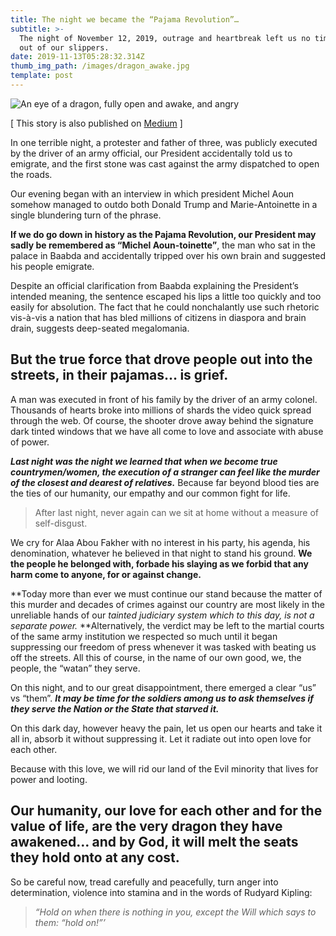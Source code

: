 ```yaml
---
title: The night we became the “Pajama Revolution”…
subtitle: >-
  The night of November 12, 2019, outrage and heartbreak left us no time to get
  out of our slippers.
date: 2019-11-13T05:28:32.314Z
thumb_img_path: /images/dragon_awake.jpg
template: post
---
```

![An eye of a dragon, fully open and awake, and angry](/images/dragon_awake.jpg)

[ This story is also published on [Medium](https://medium.com/@saba7lebnen/the-night-we-became-the-pajama-revolution-d3e542cc7190) ]

In one terrible night, a protester and father of three, was publicly executed by the driver of an army official, our President accidentally told us to emigrate, and the first stone was cast against the army dispatched to open the roads.

Our evening began with an interview in which president Michel Aoun somehow managed to outdo both Donald Trump and Marie-Antoinette in a single blundering turn of the phrase.

**If we do go down in history as the Pajama Revolution, our President may sadly be remembered as “Michel Aoun-toinette”**, the man who sat in the palace in Baabda and accidentally tripped over his own brain and suggested his people emigrate.

Despite an official clarification from Baabda explaining the President’s intended meaning, the sentence escaped his lips a little too quickly and too easily for absolution. The fact that he could nonchalantly use such rhetoric vis-à-vis a nation that has bled millions of citizens in diaspora and brain drain, suggests deep-seated megalomania.

## But the true force that drove people out into the streets, in their pajamas… is grief.

A man was executed in front of his family by the driver of an army colonel. Thousands of hearts broke into millions of shards the video quick spread through the web. Of course, the shooter drove away behind the signature dark tinted windows that we have all come to love and associate with abuse of power.

_**Last night was the night we learned that when we become true countrymen/women, the execution of a stranger can feel like the murder of the closest and dearest of relatives.**_ Because far beyond blood ties are the ties of our humanity, our empathy and our common fight for life.

> After last night, never again can we sit at home without a measure of self-disgust.

We cry for Alaa Abou Fakher with no interest in his party, his agenda, his denomination, whatever he believed in that night to stand his ground. **We the people he belonged with, forbade his slaying as we forbid that any harm come to anyone, for or against change.**

**Today more than ever we must continue our stand because the matter of this murder and decades of crimes against our country are most likely in the unreliable hands of our _tainted judiciary system which to this day, is not a separate power._ **Alternatively, the verdict may be left to the martial courts of the same army institution we respected so much until it began suppressing our freedom of press whenever it was tasked with beating us off the streets. All this of course, in the name of our own good, we, the people, the “watan” they serve.

On this night, and to our great disappointment, there emerged a clear “us” vs “them”. _**It may be time for the soldiers among us to ask themselves if they serve the Nation or the State that starved it.**_

On this dark day, however heavy the pain, let us open our hearts and take it all in, absorb it without suppressing it. Let it radiate out into open love for each other.

Because with this love, we will rid our land of the Evil minority that lives for power and looting.

## Our humanity, our love for each other and for the value of life, are the very dragon they have awakened… and by God, it will melt the seats they hold onto at any cost.

So be careful now, tread carefully and peacefully, turn anger into determination, violence into stamina and in the words of Rudyard Kipling:

> _“Hold on when there is nothing in you, except the Will which says to them: “hold on!”’_
